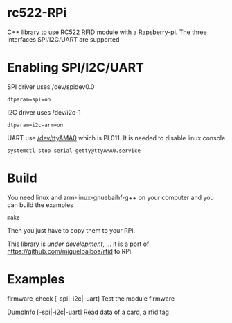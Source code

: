 # rc522-RPi
C++ library to use RC522 RFID module with a Rapsberry-pi.
The three interfaces SPI/I2C/UART are supported

# Enabling SPI/I2C/UART
SPI driver uses /dev/spidev0.0
```
dtparam=spi=on
```
I2C driver uses /dev/i2c-1
```
dtparam=i2c-arm=on
```
UART use [/dev/ttyAMA0](https://www.raspberrypi.org/documentation/configuration/uart.md) which is PL011.
It is needed to disable linux console
```
systemctl stop serial-getty@ttyAMA0.service
```

# Build
You need linux and arm-linux-gnuebaihf-g++ on your computer and you can build the examples
```
make
```
Then you just have to copy them to your RPi.

This library is *under development*, ... it is a port of https://github.com/miguelbalboa/rfid to RPi.

# Examples
firmware_check [-spi|-i2c|-uart]
	Test the module firmware

DumpInfo [-spi|-i2c|-uart]
	Read data of a card, a rfid tag
